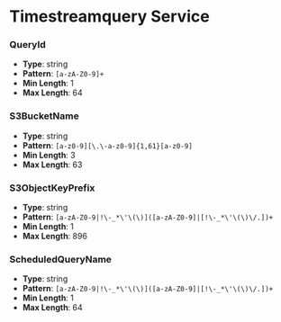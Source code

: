 # Timestreamquery Service

### QueryId
- **Type**: string
- **Pattern**: `[a-zA-Z0-9]+`
- **Min Length**: 1
- **Max Length**: 64

### S3BucketName
- **Type**: string
- **Pattern**: `[a-z0-9][\.\-a-z0-9]{1,61}[a-z0-9]`
- **Min Length**: 3
- **Max Length**: 63

### S3ObjectKeyPrefix
- **Type**: string
- **Pattern**: `[a-zA-Z0-9|!\-_*\'\(\)]([a-zA-Z0-9]|[!\-_*\'\(\)\/.])+`
- **Min Length**: 1
- **Max Length**: 896

### ScheduledQueryName
- **Type**: string
- **Pattern**: `[a-zA-Z0-9|!\-_*\'\(\)]([a-zA-Z0-9]|[!\-_*\'\(\)\/.])+`
- **Min Length**: 1
- **Max Length**: 64

